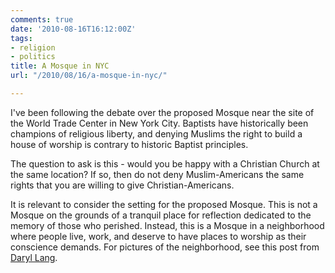 ```yaml
---
comments: true
date: '2010-08-16T16:12:00Z'
tags:
- religion
- politics
title: A Mosque in NYC
url: "/2010/08/16/a-mosque-in-nyc/"

---
```

<p>I've been following the debate over the proposed Mosque near the site of the World Trade Center in New York City. Baptists have historically been champions of religious liberty, and denying Muslims the right to build a house of worship is contrary to historic Baptist principles.</p>
<p>The question to ask is this - would you be happy with a Christian Church at the same location? If so, then do not deny Muslim-Americans the same rights that you are willing to give Christian-Americans.</p>
<p>It is relevant to consider the setting for the proposed Mosque. This is not a Mosque on the grounds of a tranquil place for reflection dedicated to the memory of those who perished. Instead, this is a Mosque in a neighborhood where people live, work, and deserve to have places to worship as their conscience demands. For pictures of the neighborhood, see this post from <a href="//daryllang.com/blog/4421">Daryl Lang</a>.</p>
